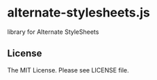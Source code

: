 # alternate-stylesheets.js

library for Alternate StyleSheets

## License

The MIT License. Please see LICENSE file.
